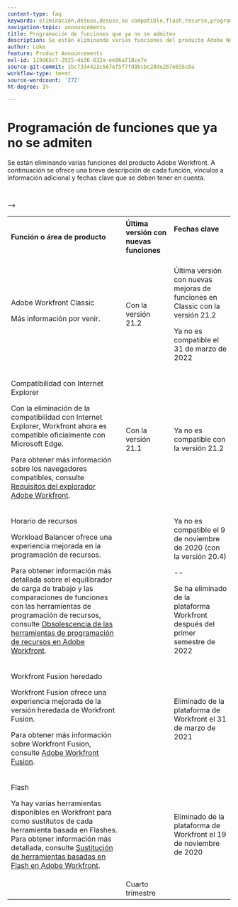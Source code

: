 ```yaml
---
content-type: faq
keywords: eliminación,desuso,desuso,no compatible,flash,recurso,programación
navigation-topic: announcements
title: Programación de funciones que ya no se admiten
description: Se están eliminando varias funciones del producto Adobe Workfront. A continuación se ofrece una breve descripción de cada función, vínculos a información adicional y fechas clave que se deben tener en cuenta.
author: Luke
feature: Product Announcements
exl-id: 119d65c7-2925-4b36-832a-ee06a718ce7e
source-git-commit: 1bc7334423c567ef5f7fd9bcbc28de267e035c0a
workflow-type: tm+mt
source-wordcount: '272'
ht-degree: 1%

---
```


# Programación de funciones que ya no se admiten

Se están eliminando varias funciones del producto Adobe Workfront. A continuación se ofrece una breve descripción de cada función, vínculos a información adicional y fechas clave que se deben tener en cuenta.

<table style="table-layout:auto"> 
 <col> 
 <col data-mc-conditions=""> 
 <col> 
 <tbody> 
  <tr> 
   <td><b>Función o área de producto</b></td> 
   <td><strong>Última versión con nuevas funciones</strong> </td> 
   <td> <p rowspan="2"><strong>Fechas clave</strong> </p> <p rowspan="2"> </p> </td> 
  </tr> 
  <tr data-mc-conditions=""> 
   <td>Adobe Workfront Classic <p style="font-weight: normal;">Más información por venir.</p> </td> 
   <td>Con la versión 21.2</td> 
   <td> <p>Última versión con nuevas mejoras de funciones en Classic con la versión 21.2</p> <p>Ya no es compatible el 31 de marzo de 2022</p> </td> 
  </tr> 
  <tr data-mc-conditions=""> 
   <td> <p>Compatibilidad con Internet Explorer</p> <p>Con la eliminación de la compatibilidad con Internet Explorer, Workfront ahora es compatible oficialmente con Microsoft Edge. </p> <p>Para obtener más información sobre los navegadores compatibles, consulte <a href="../../workfront-basics/workfront-browser-requirements.md" class="MCXref xref">Requisitos del explorador Adobe Workfront</a>.</p> </td> 
   <td>Con la versión 21.1</td> 
   <td>Ya no es compatible con la versión 21.2</td> 
  </tr> 
  <tr> 
   <td> <p>Horario de recursos</p> <p>Workload Balancer ofrece una experiencia mejorada en la programación de recursos.</p> <p>Para obtener información más detallada sobre el equilibrador de carga de trabajo y las comparaciones de funciones con las herramientas de programación de recursos, consulte <a href="../../resource-mgmt/resource-mgmt-overview/deprecate-resource-scheduling.md" class="MCXref xref">Obsolescencia de las herramientas de programación de recursos en Adobe Workfront</a>.</p> </td> 
   <td> </td> 
   <td> <p>Ya no es compatible el 9 de noviembre de 2020 (con la versión 20.4)</p> <p>--</p> <p>Se ha eliminado de la plataforma Workfront después del primer semestre de 2022</p> </td> 
  </tr> 
  <tr> 
   <td> <p>Workfront Fusion heredado</p> <p>Workfront Fusion ofrece una experiencia mejorada de la versión heredada de Workfront Fusion.</p> <p>Para obtener más información sobre Workfront Fusion, consulte <a href="../../workfront-fusion/workfront-fusion-2.md" class="MCXref xref">Adobe Workfront Fusion</a>.</p> </td> 
   <td> </td> 
   <td>Eliminado de la plataforma de Workfront el 31 de marzo de 2021</td> 
  </tr> 
  <tr> 
   <td> <p>Flash</p> <p>Ya hay varias herramientas disponibles en Workfront para como sustitutos de cada herramienta basada en Flashes. Para obtener información más detallada, consulte <a href="../../product-announcements/announcements/announcement-archive/replace-flash-tools.md" class="MCXref xref">Sustitución de herramientas basadas en Flash en Adobe Workfront</a>.</p> </td> 
   <td> </td> 
   <td> <p> </p> <p>Eliminado de la plataforma de Workfront el 19 de noviembre de 2020</p> </td> 
  </tr> <!--
   <tr data-mc-conditions="QuicksilverOrClassic.Draft mode"> 
    <td> <p>Enhanced Authentication 1.0</p> <p>The method of migrating to the new Enhanced Authentication 2.0 depends on whether you are using Legacy Authentication or Enhanced Authentication 1.0. For more information, see <a href="../../administration-and-setup/manage-workfront/security/get-started-enhanced-authentication.md" class="MCXref xref">Enhanced Authentication overview</a>.</p> </td> 
    <td>&nbsp;</td> 
    <td>2021</td> 
   </tr>
  --> <!--
   <tr data-mc-conditions="QuicksilverOrClassic.Draft mode"> 
    <td> <p>Allowlist updates </p> <!--
      <p data-mc-conditions="QuicksilverOrClassic.Draft mode">Split</p>
     --> <!--
      <p data-mc-conditions="QuicksilverOrClassic.Draft mode">Email Service updated (MailGun)</p>
     --> <p> </p> </td> 
    <td> </td> 
    <td>Cuarto trimestre</td> 
   </tr>
  --&gt; 
 </tbody> 
</table>
